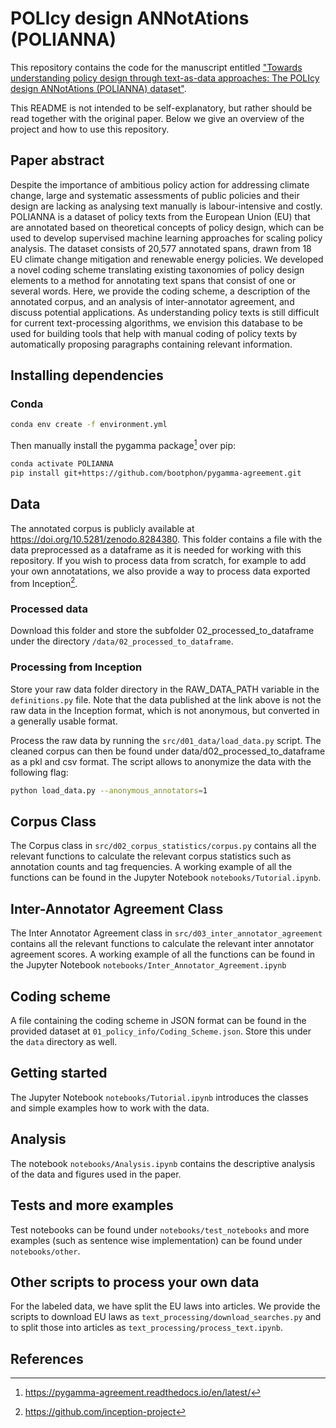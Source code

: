 # POLIcy design ANNotAtions (POLIANNA)

This repository contains the code for the manuscript entitled ["Towards understanding policy design through text-as-data approaches: The POLIcy design ANNotAtions (POLIANNA) dataset"](https://doi.org/10.1038/s41597-023-02801-z). 

This README is not intended to be self-explanatory, but rather should be read together with the original paper. Below we give an overview of the project and how to use this repository. 

## Paper abstract
Despite the importance of ambitious policy action for addressing climate change, large and systematic assessments of public policies and their design are lacking as analysing text manually is labour-intensive and costly. POLIANNA is a dataset of policy texts from the European Union (EU) that are annotated based on theoretical concepts of policy design, which can be used to develop supervised machine learning approaches for scaling policy analysis. The dataset consists of 20,577 annotated spans, drawn from 18 EU climate change mitigation and renewable energy policies. We developed a novel coding scheme translating existing taxonomies of policy design elements to a method for annotating text spans that consist of one or several words. Here, we provide the coding scheme, a description of the annotated corpus, and an analysis of inter-annotator agreement, and discuss potential applications. As understanding policy texts is still difficult for current text-processing algorithms, we envision this database to be used for building tools that help with manual coding of policy texts by automatically proposing paragraphs containing relevant information.

## Installing dependencies

### Conda

```bash
conda env create -f environment.yml
```
Then manually install the pygamma package[^1] over pip:


```bash
conda activate POLIANNA
pip install git+https://github.com/bootphon/pygamma-agreement.git
```

## Data

The annotated corpus is publicly available at https://doi.org/10.5281/zenodo.8284380. This folder contains a file with the data preprocessed as a dataframe as it is needed for working with this repository. If you wish to process data from scratch, for example to add your own annotatations, we also provide a way to process data exported from Inception[^2].

### Processed data
Download this folder and store the subfolder 02_processed_to_dataframe under the directory ``/data/02_processed_to_dataframe``.

### Processing from Inception
Store your raw data folder directory in the RAW_DATA_PATH variable in the ``definitions.py`` file. Note that the data published at the link above is not the raw data in the Inception format, which is not anonymous, but converted in a generally usable format.

Process the raw data by running the ``src/d01_data/load_data.py`` script. The cleaned corpus can then be found under data/d02_processed_to_dataframe as a pkl and csv format. The script allows to anonymize the data with the following flag:

```bash
python load_data.py --anonymous_annotators=1
```

## Corpus Class
The Corpus class in ``src/d02_corpus_statistics/corpus.py`` contains all the relevant functions to calculate the relevant corpus statistics such as annotation counts and tag frequencies. A working example of all the functions can be found in the Jupyter Notebook ``notebooks/Tutorial.ipynb``.

## Inter-Annotator Agreement Class
The Inter Annotator Agreement class in ``src/d03_inter_annotator_agreement`` contains all the relevant functions to calculate the relevant inter annotator agreement scores. A working example of all the functions can be found in the Jupyter Notebook ``notebooks/Inter_Annotator_Agreement.ipynb``

## Coding scheme
A file containing the coding scheme in JSON format can be found in the provided dataset at ``01_policy_info/Coding_Scheme.json``. Store this under the ``data`` directory as well.

## Getting started
The Jupyter Notebook ``notebooks/Tutorial.ipynb`` introduces the classes and simple examples how to work with the data.

## Analysis
The notebook ``notebooks/Analysis.ipynb`` contains the descriptive analysis of the data and figures used in the paper.

## Tests and more examples
Test notebooks can be found under ``notebooks/test_notebooks`` and more examples (such as sentence wise implementation) can be found under ``notebooks/other``.

## Other scripts to process your own data
For the labeled data, we have split the EU laws into articles. We provide the scripts to download EU laws as ``text_processing/download_searches.py`` and to split those into articles as ``text_processing/process_text.ipynb``.

## References
[^1]: https://pygamma-agreement.readthedocs.io/en/latest/
[^2]: https://github.com/inception-project
